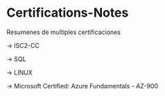 # Certifications-Notes
Resumenes de multiples certificaciones

-> ISC2-CC

-> SQL

-> LINUX

-> Microsoft Certified: Azure Fundamentals  -  AZ-900   
